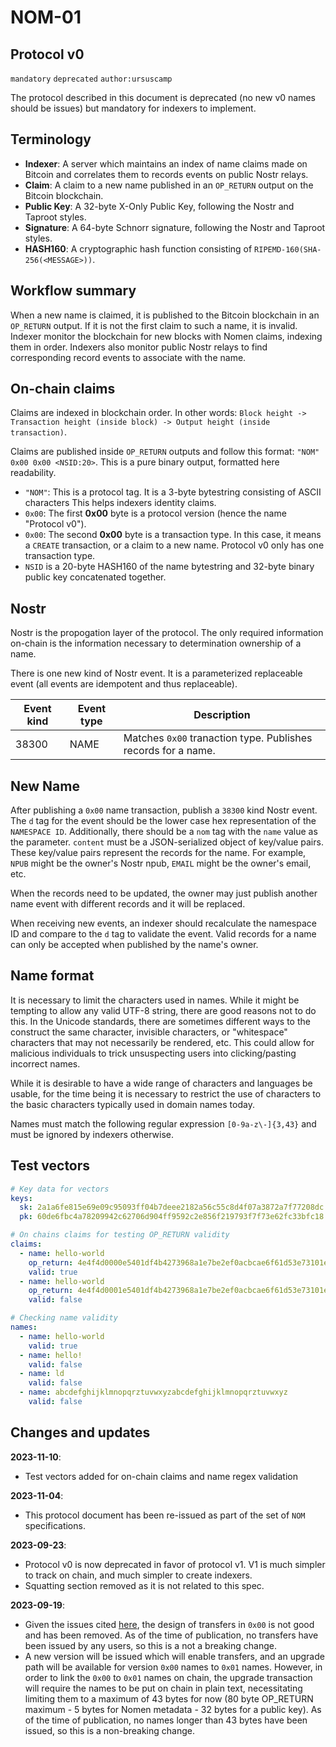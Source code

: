 # NOM-01

## Protocol v0

`mandatory` `deprecated` `author:ursuscamp`

The protocol described in this document is deprecated (no new v0 names should be issues) but mandatory for indexers to implement.

## Terminology

  * __Indexer__: A server which maintains an index of name claims made on Bitcoin and correlates them to records events on public Nostr relays.
  * __Claim__: A claim to a new name published in an `OP_RETURN` output on the Bitcoin blockchain.
  * __Public Key__: A 32-byte X-Only Public Key, following the Nostr and Taproot styles.
  * __Signature__: A 64-byte Schnorr signature, following the Nostr and Taproot styles.
  * __HASH160__: A cryptographic hash function consisting of `RIPEMD-160(SHA-256(<MESSAGE>))`.

## Workflow summary

When a new name is claimed, it is published to the Bitcoin blockchain in an `OP_RETURN` output. If it is not the first claim to such a name, it is invalid. Indexer monitor the blockchain for new blocks with Nomen claims, indexing them in order. Indexers also monitor public Nostr relays to find corresponding record events to associate with the name.

## On-chain claims

Claims are indexed in blockchain order. In other words: `Block height -> Transaction height (inside block) -> Output height (inside transaction)`.

Claims are published inside `OP_RETURN` outputs and follow this format: `"NOM" 0x00 0x00 <NSID:20>`. This is a pure binary output, formatted here readability.

  * `"NOM"`: This is a protocol tag. It is a 3-byte bytestring consisting of ASCII characters This helps indexers identity claims.
  * `0x00`: The first __0x00__ byte is a protocol version (hence the name "Protocol v0").
  * `0x00`: The second __0x00__ byte is a transaction type. In this case, it means a `CREATE` transaction, or a claim to a new name. Protocol v0 only has one transaction type.
  * `NSID` is a 20-byte HASH160 of the name bytestring and 32-byte binary public key concatenated together.

## Nostr

Nostr is the propogation layer of the protocol. The only required information on-chain is the information necessary to determination ownership of a name.

There is one new kind of Nostr event. It is a parameterized replaceable event (all events are idempotent and thus replaceable).

| Event kind | Event type    | Description                                                   |
|------------|---------------|---------------------------------------------------------------|
| 38300      | NAME          | Matches `0x00` tranaction type. Publishes records for a name. |

## New Name

After publishing a `0x00` name transaction, publish a `38300` kind Nostr event. The `d` tag for the event should be the lower case hex representation of the `NAMESPACE ID`. Additionally, there should be a `nom` tag with the `name` value as the parameter. `content` must be a JSON-serialized object of key/value pairs. These key/value pairs represent the records for the name. For example, `NPUB` might be the owner's Nostr npub, `EMAIL` might be the owner's email, etc.

When the records need to be updated, the owner may just publish another name event with different records and it will be replaced.

When receiving new events, an indexer should recalculate the namespace ID and compare to the `d` tag to validate the event. Valid records for a name can only be accepted when published by the name's owner.

## Name format

It is necessary to limit the characters used in names. While it might be tempting to allow any valid UTF-8 string, there are good reasons not to do this. In the Unicode standards, there are sometimes different ways to the construct the same character, invisible characters, or "whitespace" characters that may not necessarily be rendered, etc. This could allow for malicious individuals to trick unsuspecting users into clicking/pasting incorrect names.

While it is desirable to have a wide range of characters and languages be usable, for the time being it is necessary to restrict the use of characters to the basic characters typically used in domain names today.

Names must match the following regular expression `[0-9a-z\-]{3,43}` and must be ignored by indexers otherwise.

## Test vectors

```yaml
# Key data for vectors
keys:
  sk: 2a1a6fe815e69e09c95093ff04b7deee2182a56c55c8d4f07a3872a7f77208dc
  pk: 60de6fbc4a78209942c62706d904ff9592c2e856f219793f7f73e62fc33bfc18

# On chains claims for testing OP_RETURN validity
claims:
  - name: hello-world
    op_return: 4e4f4d0000e5401df4b4273968a1e7be2ef0acbcae6f61d53e73101e2983
    valid: true
  - name: hello-world
    op_return: 4e4f4d0001e5401df4b4273968a1e7be2ef0acbcae6f61d53e73101e2983
    valid: false

# Checking name validity
names:
  - name: hello-world
    valid: true
  - name: hello!
    valid: false
  - name: ld
    valid: false
  - name: abcdefghijklmnopqrztuvwxyzabcdefghijklmnopqrztuvwxyz
    valid: false
```

## Changes and updates

**2023-11-10**:
  - Test vectors added for on-chain claims and name regex validation

**2023-11-04**:
  - This protocol document has been re-issued as part of the set of `NOM` specifications.

**2023-09-23**:
  - Protocol v0 is now deprecated in favor of protocol v1. V1 is much simpler to track on chain, and much simpler to create indexers.
  - Squatting section removed as it is not related to this spec.

**2023-09-19**:
  - Given the issues cited [here](https://github.com/ursuscamp/nomen/issues/6), the design of transfers in `0x00` is not good and has been removed. As of the time of publication, no transfers have been issued by any users, so this is a not a breaking change.
  - A new version will be issued which will enable transfers, and an upgrade path will be available for version `0x00` names to `0x01` names. However, in order to link the `0x00` to `0x01` names on chain, the upgrade transaction will require the names to be put on chain in plain text, necessitating limiting them to a maximum of 43 bytes for now (80 byte OP_RETURN maximum - 5 bytes for Nomen metadata - 32 bytes for a public key). As of the time of publication, no names longer than 43 bytes have been issued, so this is a non-breaking change.